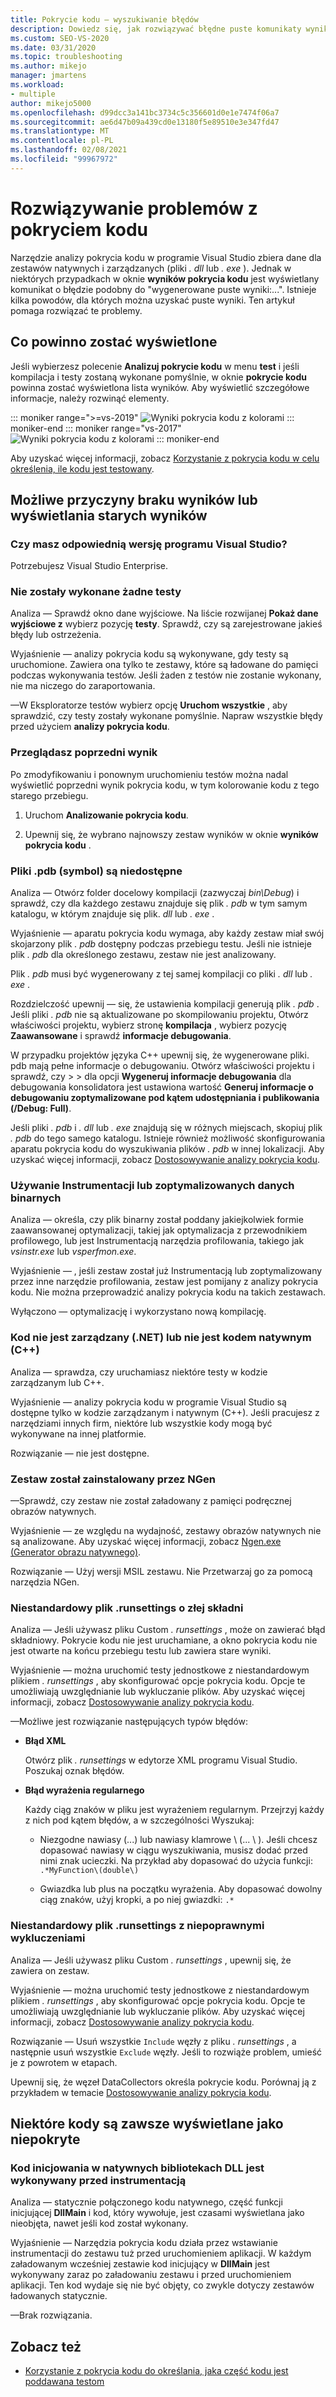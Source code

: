 ```yaml
---
title: Pokrycie kodu — wyszukiwanie błędów
description: Dowiedz się, jak rozwiązywać błędne puste komunikaty wyników, gdy spodziewasz się, że program Visual Studio gromadzi dane dla zestawów natywnych i zarządzanych.
ms.custom: SEO-VS-2020
ms.date: 03/31/2020
ms.topic: troubleshooting
ms.author: mikejo
manager: jmartens
ms.workload:
- multiple
author: mikejo5000
ms.openlocfilehash: d99dcc3a141bc3734c5c356601d0e1e7474f06a7
ms.sourcegitcommit: ae6d47b09a439cd0e13180f5e89510e3e347fd47
ms.translationtype: MT
ms.contentlocale: pl-PL
ms.lasthandoff: 02/08/2021
ms.locfileid: "99967972"
---
```

# <a name="troubleshoot-code-coverage"></a>Rozwiązywanie problemów z pokryciem kodu

Narzędzie analizy pokrycia kodu w programie Visual Studio zbiera dane dla zestawów natywnych i zarządzanych (pliki *. dll* lub *. exe* ). Jednak w niektórych przypadkach w oknie **wyników pokrycia kodu** jest wyświetlany komunikat o błędzie podobny do "wygenerowane puste wyniki:...". Istnieje kilka powodów, dla których można uzyskać puste wyniki. Ten artykuł pomaga rozwiązać te problemy.

## <a name="what-you-should-see"></a>Co powinno zostać wyświetlone

Jeśli wybierzesz polecenie **Analizuj pokrycie kodu** w menu **test** i jeśli kompilacja i testy zostaną wykonane pomyślnie, w oknie **pokrycie kodu** powinna zostać wyświetlona lista wyników. Aby wyświetlić szczegółowe informacje, należy rozwinąć elementy.

::: moniker range=">=vs-2019"
![Wyniki pokrycia kodu z kolorami](../test/media/vs-2019/codecoverage1.png)
::: moniker-end
::: moniker range="vs-2017"
![Wyniki pokrycia kodu z kolorami](../test/media/codecoverage1.png)
::: moniker-end

Aby uzyskać więcej informacji, zobacz [Korzystanie z pokrycia kodu w celu określenia, ile kodu jest testowany](../test/using-code-coverage-to-determine-how-much-code-is-being-tested.md).

## <a name="possible-reasons-for-seeing-no-results-or-old-results"></a>Możliwe przyczyny braku wyników lub wyświetlania starych wyników

### <a name="do-you-have-the-right-edition-of-visual-studio"></a>Czy masz odpowiednią wersję programu Visual Studio?

Potrzebujesz Visual Studio Enterprise.

### <a name="no-tests-were-executed"></a>Nie zostały wykonane żadne testy

Analiza &mdash; Sprawdź okno dane wyjściowe. Na liście rozwijanej **Pokaż dane wyjściowe z** wybierz pozycję **testy**. Sprawdź, czy są zarejestrowane jakieś błędy lub ostrzeżenia.

Wyjaśnienie &mdash; analizy pokrycia kodu są wykonywane, gdy testy są uruchomione. Zawiera ona tylko te zestawy, które są ładowane do pamięci podczas wykonywania testów. Jeśli żaden z testów nie zostanie wykonany, nie ma niczego do zaraportowania.

&mdash;W Eksploratorze testów wybierz opcję **Uruchom wszystkie** , aby sprawdzić, czy testy zostały wykonane pomyślnie. Napraw wszystkie błędy przed użyciem **analizy pokrycia kodu**.

### <a name="youre-looking-at-a-previous-result"></a>Przeglądasz poprzedni wynik

Po zmodyfikowaniu i ponownym uruchomieniu testów można nadal wyświetlić poprzedni wynik pokrycia kodu, w tym kolorowanie kodu z tego starego przebiegu.

1. Uruchom **Analizowanie pokrycia kodu**.

2. Upewnij się, że wybrano najnowszy zestaw wyników w oknie **wyników pokrycia kodu** .

### <a name="pdb-symbol-files-are-unavailable"></a>Pliki .pdb (symbol) są niedostępne

Analiza &mdash; Otwórz folder docelowy kompilacji (zazwyczaj *bin\Debug*) i sprawdź, czy dla każdego zestawu znajduje się plik *. pdb* w tym samym katalogu, w którym znajduje się plik. *dll* lub *. exe* .

Wyjaśnienie &mdash; aparatu pokrycia kodu wymaga, aby każdy zestaw miał swój skojarzony plik *. pdb* dostępny podczas przebiegu testu. Jeśli nie istnieje plik *. pdb* dla określonego zestawu, zestaw nie jest analizowany.

Plik *. pdb* musi być wygenerowany z tej samej kompilacji co pliki *. dll* lub *. exe* .

Rozdzielczość upewnij &mdash; się, że ustawienia kompilacji generują plik *. pdb* . Jeśli pliki *. pdb* nie są aktualizowane po skompilowaniu projektu, Otwórz właściwości projektu, wybierz stronę **kompilacja** , wybierz pozycję **Zaawansowane** i sprawdź **informacje debugowania**.

W przypadku projektów języka C++ upewnij się, że wygenerowane pliki. pdb mają pełne informacje o debugowaniu. Otwórz właściwości projektu i sprawdź, czy   >    >  dla opcji **Wygeneruj informacje debugowania** dla debugowania konsolidatora jest ustawiona wartość **Generuj informacje o debugowaniu zoptymalizowane pod kątem udostępniania i publikowania (/Debug: Full)**.

Jeśli pliki *. pdb* i *. dll* lub *. exe* znajdują się w różnych miejscach, skopiuj plik *. pdb* do tego samego katalogu. Istnieje również możliwość skonfigurowania aparatu pokrycia kodu do wyszukiwania plików *. pdb* w innej lokalizacji. Aby uzyskać więcej informacji, zobacz [Dostosowywanie analizy pokrycia kodu](../test/customizing-code-coverage-analysis.md).

### <a name="use-an-instrumented-or-optimized-binary"></a>Używanie Instrumentacji lub zoptymalizowanych danych binarnych

Analiza &mdash; określa, czy plik binarny został poddany jakiejkolwiek formie zaawansowanej optymalizacji, takiej jak optymalizacja z przewodnikiem profilowego, lub jest Instrumentacją narzędzia profilowania, takiego jak *vsinstr.exe* lub *vsperfmon.exe*.

Wyjaśnienie &mdash; , jeśli zestaw został już Instrumentacją lub zoptymalizowany przez inne narzędzie profilowania, zestaw jest pomijany z analizy pokrycia kodu. Nie można przeprowadzić analizy pokrycia kodu na takich zestawach.

Wyłączono &mdash; optymalizację i wykorzystano nową kompilację.

### <a name="code-is-not-managed-net-or-native-c-code"></a>Kod nie jest zarządzany (.NET) lub nie jest kodem natywnym (C++)

Analiza &mdash; sprawdza, czy uruchamiasz niektóre testy w kodzie zarządzanym lub C++.

Wyjaśnienie &mdash; analizy pokrycia kodu w programie Visual Studio są dostępne tylko w kodzie zarządzanym i natywnym (C++). Jeśli pracujesz z narzędziami innych firm, niektóre lub wszystkie kody mogą być wykonywane na innej platformie.

Rozwiązanie &mdash; nie jest dostępne.

### <a name="assembly-has-been-installed-by-ngen"></a>Zestaw został zainstalowany przez NGen

&mdash;Sprawdź, czy zestaw nie został załadowany z pamięci podręcznej obrazów natywnych.

Wyjaśnienie &mdash; ze względu na wydajność, zestawy obrazów natywnych nie są analizowane. Aby uzyskać więcej informacji, zobacz [Ngen.exe (Generator obrazu natywnego)](/dotnet/framework/tools/ngen-exe-native-image-generator).

Rozwiązanie &mdash; Użyj wersji MSIL zestawu. Nie Przetwarzaj go za pomocą narzędzia NGen.

### <a name="custom-runsettings-file-with-bad-syntax"></a>Niestandardowy plik .runsettings o złej składni

Analiza &mdash; Jeśli używasz pliku Custom *. runsettings* , może on zawierać błąd składniowy. Pokrycie kodu nie jest uruchamiane, a okno pokrycia kodu nie jest otwarte na końcu przebiegu testu lub zawiera stare wyniki.

Wyjaśnienie &mdash; można uruchomić testy jednostkowe z niestandardowym plikiem *. runsettings* , aby skonfigurować opcje pokrycia kodu. Opcje te umożliwiają uwzględnianie lub wykluczanie plików. Aby uzyskać więcej informacji, zobacz [Dostosowywanie analizy pokrycia kodu](../test/customizing-code-coverage-analysis.md).

&mdash;Możliwe jest rozwiązanie następujących typów błędów:

- **Błąd XML**

     Otwórz plik *. runsettings* w edytorze XML programu Visual Studio. Poszukaj oznak błędów.

- **Błąd wyrażenia regularnego**

  Każdy ciąg znaków w pliku jest wyrażeniem regularnym. Przejrzyj każdy z nich pod kątem błędów, a w szczególności Wyszukaj:

  - Niezgodne nawiasy (...) lub nawiasy klamrowe \\ (... \\ ). Jeśli chcesz dopasować nawiasy w ciągu wyszukiwania, musisz dodać przed nimi znak ucieczki. Na przykład aby dopasować do użycia funkcji: `.*MyFunction\(double\)`

  - Gwiazdka lub plus na początku wyrażenia. Aby dopasować dowolny ciąg znaków, użyj kropki, a po niej gwiazdki: `.*`

### <a name="custom-runsettings-file-with-incorrect-exclusions"></a>Niestandardowy plik .runsettings z niepoprawnymi wykluczeniami

Analiza &mdash; Jeśli używasz pliku Custom *. runsettings* , upewnij się, że zawiera on zestaw.

Wyjaśnienie &mdash; można uruchomić testy jednostkowe z niestandardowym plikiem *. runsettings* , aby skonfigurować opcje pokrycia kodu. Opcje te umożliwiają uwzględnianie lub wykluczanie plików. Aby uzyskać więcej informacji, zobacz [Dostosowywanie analizy pokrycia kodu](../test/customizing-code-coverage-analysis.md).

Rozwiązanie &mdash; Usuń wszystkie `Include` węzły z pliku *. runsettings* , a następnie usuń wszystkie `Exclude` węzły. Jeśli to rozwiąże problem, umieść je z powrotem w etapach.

Upewnij się, że węzeł DataCollectors określa pokrycie kodu. Porównaj ją z przykładem w temacie [Dostosowywanie analizy pokrycia kodu](../test/customizing-code-coverage-analysis.md).

## <a name="some-code-is-always-shown-as-not-covered"></a>Niektóre kody są zawsze wyświetlane jako niepokryte

### <a name="initialization-code-in-native-dlls-is-executed-before-instrumentation"></a>Kod inicjowania w natywnych bibliotekach DLL jest wykonywany przed instrumentacją

Analiza &mdash; statycznie połączonego kodu natywnego, część funkcji inicjującej **DllMain** i kod, który wywołuje, jest czasami wyświetlana jako nieobjęta, nawet jeśli kod został wykonany.

Wyjaśnienie &mdash; Narzędzia pokrycia kodu działa przez wstawianie instrumentacji do zestawu tuż przed uruchomieniem aplikacji. W każdym załadowanym wcześniej zestawie kod inicjujący w **DllMain** jest wykonywany zaraz po załadowaniu zestawu i przed uruchomieniem aplikacji. Ten kod wydaje się nie być objęty, co zwykle dotyczy zestawów ładowanych statycznie.

&mdash;Brak rozwiązania.

## <a name="see-also"></a>Zobacz też

- [Korzystanie z pokrycia kodu do określania, jaka część kodu jest poddawana testom](../test/using-code-coverage-to-determine-how-much-code-is-being-tested.md)

